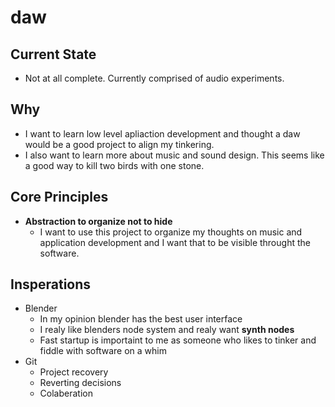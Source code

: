 # daw

## Current State
- Not at all complete. Currently comprised of audio experiments.

## Why
- I want to learn low level apliaction development and thought a daw would be a good project to align my tinkering.
- I also want to learn more about music and sound design. This seems like a good way to kill two birds with one stone.

## Core Principles
- **Abstraction to organize not to hide**
  - I want to use this project to organize my thoughts on music and application development and I want that to be visible throught the software.

## Insperations
- Blender
  - In my opinion blender has the best user interface
  - I realy like blenders node system and realy want **synth nodes**
  - Fast startup is importaint to me as someone who likes to tinker and fiddle with software on a whim
- Git
  - Project recovery
  - Reverting decisions
  - Colaberation
